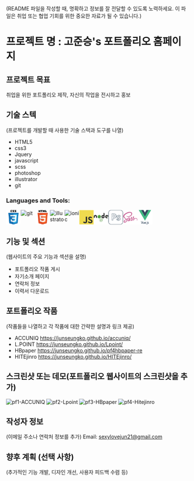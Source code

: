 (README 파일을 작성할 때, 명확하고 정보를 잘 전달할 수 있도록 노력하세요. 이 파일은 취업 또는 협업 기회를 위한 중요한 자료가 될 수 있습니다.)

# 프로젝트 명 : 고준승's 포트폴리오 홈페이지

## 프로젝트 목표
취업을 위한 포트폴리오 제작, 자신의 작업을 전시하고 홍보

## 기술 스텍
(프로젝트를 개발할 때 사용한 기술 스택과 도구를 나열)
- HTML5
- css3
- Jquery
- javascript
- scss
- photoshop
- illustrator
- git

  
<h3 align="left">Languages and Tools:</h3>
<p align="left" style="white-space: pre-line; display: flex;">
  <img src="https://raw.githubusercontent.com/devicons/devicon/master/icons/css3/css3-original-wordmark.svg" alt="css3" width="40" height="40"/>
  <img src="https://www.vectorlogo.zone/logos/git-scm/git-scm-icon.svg" alt="git" width="40" height="40"/>
  <img src="https://raw.githubusercontent.com/devicons/devicon/master/icons/html5/html5-original-wordmark.svg" alt="html5" width="40" height="40"/>
  <img src="https://www.vectorlogo.zone/logos/adobe_illustrator/adobe_illustrator-icon.svg" alt="illustrator" width="40" height="40"/>
  <img src="https://upload.wikimedia.org/wikipedia/commons/d/d1/Ionic_Logo.svg" alt="ionic" width="40" height="40"/>
  <img src="https://raw.githubusercontent.com/devicons/devicon/master/icons/javascript/javascript-original.svg" alt="javascript" width="40" height="40"/>
  <img src="https://raw.githubusercontent.com/devicons/devicon/master/icons/nodejs/nodejs-original-wordmark.svg" alt="nodejs" width="40" height="40"/>
  <img src="https://raw.githubusercontent.com/devicons/devicon/master/icons/photoshop/photoshop-line.svg" alt="photoshop" width="40" height="40"/>
  <img src="https://raw.githubusercontent.com/devicons/devicon/master/icons/sass/sass-original.svg" alt="sass" width="40" height="40"/>
  <img src="https://raw.githubusercontent.com/devicons/devicon/master/icons/vuejs/vuejs-original-wordmark.svg" alt="vuejs" width="40" height="40"/>
</p>

## 기능 및 섹션
(웹사이트의 주요 기능과 섹션을 설명)

- 포트폴리오 작품 게시
- 자기소개 페이지
- 연락처 정보
- 이력서 다운로드 

## 포트폴리오 작품
(작품들을 나열하고 각 작품에 대한 간략한 설명과 링크 제공)
- ACCUNIQ   https://junseungko.github.io/accuniq/
- L.POINT   https://junseungko.github.io/Lpoint/
- HBpaper   https://junseungko.github.io/pf4hbpaper-re
- HITEjinro https://junseungko.github.io/HITEjinro/
 
## 스크린샷 또는 데모(포트폴리오 웹사이트의 스크린샷을 추가)

![pf1-ACCUNIQ](https://github.com/junseungko/personal-v2/assets/150096242/1bc5f902-5f05-4be3-8060-b55367ad562a)
![pf2-Lpoint](https://github.com/junseungko/personal-v2/assets/150096242/cbde5d76-f2bf-4815-8162-a9be09cbf778)
![pf3-HBpaper](https://github.com/junseungko/personal-v2/assets/150096242/bf68ce04-a6c6-41bf-bd41-f583d308ab33)
![pf4-Hitejinro](https://github.com/junseungko/personal-v2/assets/150096242/c53341ba-978f-4a7c-bf6f-f9cddc7b99b3)





## 작성자 정보
(이메일 주소나 연락처 정보를 추가)
Email: sexylovejun21@gmail.com


## 향후 계획 (선택 사항)
(추가적인 기능 개발, 디자인 개선, 사용자 피드백 수렴 등)
